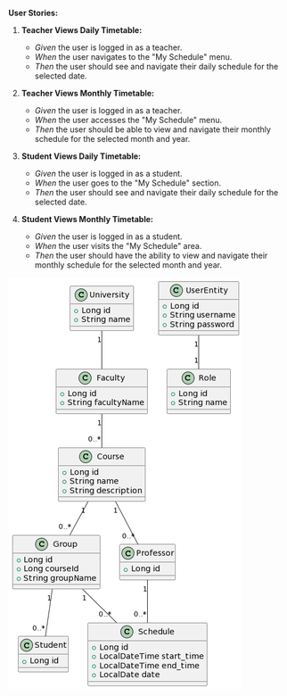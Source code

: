 **User Stories:**

1. **Teacher Views Daily Timetable:**
    - *Given* the user is logged in as a teacher.
    - *When* the user navigates to the "My Schedule" menu.
    - *Then* the user should see and navigate their daily schedule for the selected date.

2. **Teacher Views Monthly Timetable:**
    - *Given* the user is logged in as a teacher.
    - *When* the user accesses the "My Schedule" menu.
    - *Then* the user should be able to view and navigate their monthly schedule for the selected month and year.

3. **Student Views Daily Timetable:**
    - *Given* the user is logged in as a student.
    - *When* the user goes to the "My Schedule" section.
    - *Then* the user should see and navigate their daily schedule for the selected date.

4. **Student Views Monthly Timetable:**
    - *Given* the user is logged in as a student.
    - *When* the user visits the "My Schedule" area.
    - *Then* the user should have the ability to view and navigate their monthly schedule for the selected month and year.

![UML діаграма](diagram.png)

